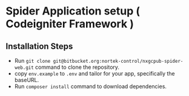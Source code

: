# Spider Application setup ( Codeigniter Framework )

## Installation Steps

- Run `git clone git@bitbucket.org:nortek-control/nxgcpub-spider-web.git` command to clone the repository.
- copy `env.example` to `.env` and tailor for your app, specifically the baseURL. 
- Run `composer install` command to download dependencies.